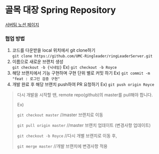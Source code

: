 # 골목 대장 Spring Repository

[서버팀 노션 페이지](https://bronzed-boursin-3a7.notion.site/Server-Spring-795513f7687d4e999754f0694c4108ea)

### 협업 방법
1. 코드를 다운받을 local 위치에서 git clone하기 <br>
   `git clone https://github.com/UMC-Ringleader/ringLeaderServer.git`
2. 이름으로 새로운 브랜치 생성<br>
   `git checkout -b {닉네임}`
   Ex) `git checkout -b Royce`
3. 해당 브랜치에서 기능 구현하며 구현 단위 별로 커밋 하기
   Ex) `git commit -m "feat : 로그인 검증 구현"`
4. 개발 완료 후 해당 브랜치 push하여 PR 요청하기
   Ex) `git push origin Royce`

> 다시 개발을 시작할 땐, remote repo(github)의 master를 pull해야 합니다. 
> 
> Ex)
>
> `git checkout master` //master 브랜치로 이동
>
> `git pull origin master` //master 브랜치 업데이트 (변경사항 업데이트)
>
> `git checkout -b Royce` //다시 개별 브랜치로 이동 후,
> 
> `git merge master` //개발 브랜치에 변경사항 적용
> 
> 

